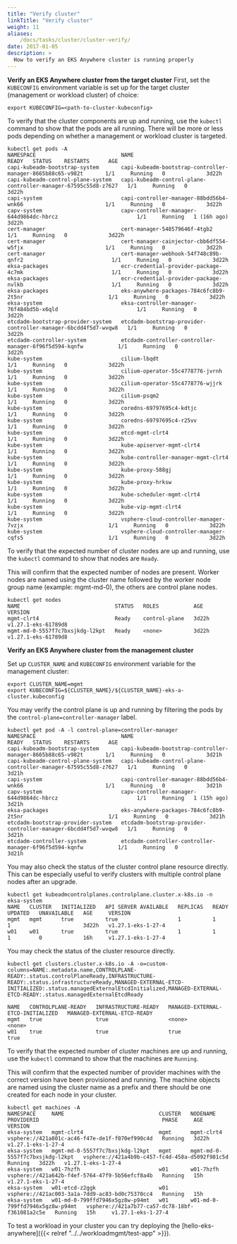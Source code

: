 ```yaml
---
title: "Verify cluster"
linkTitle: "Verify cluster"
weight: 11
aliases:
    /docs/tasks/cluster/cluster-verify/
date: 2017-01-05
description: >
  How to verify an EKS Anywhere cluster is running properly
---
```


**Verify an EKS Anywhere cluster from the target cluster**
First, set the `KUBECONFIG` environment variable is set up for the target cluster (management or workload cluster) of choice:

```
export KUBECONFIG=<path-to-cluster-kubeconfig>
```

To verify that the cluster components are up and running, use the `kubectl` command to show that the pods are all running.
There will be more or less pods depending on whether a management or workload cluster is targeted.

```
kubectl get pods -A
NAMESPACE                           NAME                                                             READY   STATUS    RESTARTS      AGE
capi-kubeadm-bootstrap-system       capi-kubeadm-bootstrap-controller-manager-8665b88c65-v982t       1/1     Running   0             3d22h
capi-kubeadm-control-plane-system   capi-kubeadm-control-plane-controller-manager-67595c55d8-z7627   1/1     Running   0             3d22h
capi-system                         capi-controller-manager-88bdd56b4-wnk66                          1/1     Running   0             3d22h
capv-system                         capv-controller-manager-644d9864dc-hbrcz                         1/1     Running   1 (16h ago)   3d22h
cert-manager                        cert-manager-548579646f-4tgb2                                    1/1     Running   0             3d22h
cert-manager                        cert-manager-cainjector-cbb6df554-w5fjx                          1/1     Running   0             3d22h
cert-manager                        cert-manager-webhook-54f748c89b-qnfr2                            1/1     Running   0             3d22h
eksa-packages                       ecr-credential-provider-package-4c7mk                            1/1     Running   0             3d22h
eksa-packages                       ecr-credential-provider-package-nvlkb                            1/1     Running   0             3d22h
eksa-packages                       eks-anywhere-packages-784c6fc8b9-2t5nr                           1/1     Running   0             3d22h
eksa-system                         eksa-controller-manager-76f484bd5b-x6qld                         1/1     Running   0             3d22h
etcdadm-bootstrap-provider-system   etcdadm-bootstrap-provider-controller-manager-6bcdd4f5d7-wvqw8   1/1     Running   0             3d22h
etcdadm-controller-system           etcdadm-controller-controller-manager-6f96f5d594-kqnfw           1/1     Running   0             3d22h
kube-system                         cilium-lbqdt                                                     1/1     Running   0             3d22h
kube-system                         cilium-operator-55c4778776-jvrnh                                 1/1     Running   0             3d22h
kube-system                         cilium-operator-55c4778776-wjjrk                                 1/1     Running   0             3d22h
kube-system                         cilium-psqm2                                                     1/1     Running   0             3d22h
kube-system                         coredns-69797695c4-kdtjc                                         1/1     Running   0             3d22h
kube-system                         coredns-69797695c4-r25vv                                         1/1     Running   0             3d22h
kube-system                         etcd-mgmt-clrt4                                                  1/1     Running   0             3d22h
kube-system                         kube-apiserver-mgmt-clrt4                                        1/1     Running   0             3d22h
kube-system                         kube-controller-manager-mgmt-clrt4                               1/1     Running   0             3d22h
kube-system                         kube-proxy-588gj                                                 1/1     Running   0             3d22h
kube-system                         kube-proxy-hrksw                                                 1/1     Running   0             3d22h
kube-system                         kube-scheduler-mgmt-clrt4                                        1/1     Running   0             3d22h
kube-system                         kube-vip-mgmt-clrt4                                              1/1     Running   0             3d22h
kube-system                         vsphere-cloud-controller-manager-7vzjx                           1/1     Running   0             3d22h
kube-system                         vsphere-cloud-controller-manager-cqfs5                           1/1     Running   0             3d22h
```

To verify that the expected number of cluster nodes are up and running, use the `kubectl` command to show that nodes are `Ready`.

This will confirm that the expected number of nodes are present.
Worker nodes are named using the cluster name followed by the worker node group name (example: mgmt-md-0), the others are control plane nodes.

```
kubectl get nodes
NAME                              STATUS   ROLES           AGE   VERSION
mgmt-clrt4                        Ready    control-plane   3d22h   v1.27.1-eks-61789d8
mgmt-md-0-5557f7c7bxsjkdg-l2kpt   Ready    <none>          3d22h   v1.27.1-eks-61789d8
```

**Verify an EKS Anywhere cluster from the management cluster**

Set up `CLUSTER_NAME` and `KUBECONFIG` environment variable for the management cluster:
```
export CLUSTER_NAME=mgmt
export KUBECONFIG=${CLUSTER_NAME}/${CLUSTER_NAME}-eks-a-cluster.kubeconfig
```

You may verify the control plane is up and running by filtering the pods by the `control-plane=controller-manager` label.
```
kubectl get pod -A -l control-plane=controller-manager
NAMESPACE                           NAME                                                             READY   STATUS    RESTARTS      AGE
capi-kubeadm-bootstrap-system       capi-kubeadm-bootstrap-controller-manager-8665b88c65-v982t       1/1     Running   0             3d21h
capi-kubeadm-control-plane-system   capi-kubeadm-control-plane-controller-manager-67595c55d8-z7627   1/1     Running   0             3d21h
capi-system                         capi-controller-manager-88bdd56b4-wnk66                          1/1     Running   0             3d21h
capv-system                         capv-controller-manager-644d9864dc-hbrcz                         1/1     Running   1 (15h ago)   3d21h
eksa-packages                       eks-anywhere-packages-784c6fc8b9-2t5nr                           1/1     Running   0             3d21h
etcdadm-bootstrap-provider-system   etcdadm-bootstrap-provider-controller-manager-6bcdd4f5d7-wvqw8   1/1     Running   0             3d21h
etcdadm-controller-system           etcdadm-controller-controller-manager-6f96f5d594-kqnfw           1/1     Running   0             3d21h
```

You may also check the status of the cluster control plane resource directly. 
This can be especially useful to verify clusters with multiple control plane nodes after an upgrade.

```
kubectl get kubeadmcontrolplanes.controlplane.cluster.x-k8s.io -n eksa-system
NAME   CLUSTER   INITIALIZED   API SERVER AVAILABLE   REPLICAS   READY   UPDATED   UNAVAILABLE   AGE     VERSION
mgmt   mgmt      true          true                   1          1       1                       3d22h   v1.27.1-eks-1-27-4
w01    w01       true          true                   1          1       1         0             16h     v1.27.1-eks-1-27-4
```

You may check the status of the cluster resource directly.
```
kubectl get clusters.cluster.x-k8s.io -A -o=custom-columns=NAME:.metadata.name,CONTROLPLANE-READY:.status.controlPlaneReady,INFRASTRUCTURE-READY:.status.infrastructureReady,MANAGED-EXTERNAL-ETCD-INITIALIZED:.status.managedExternalEtcdInitialized,MANAGED-EXTERNAL-ETCD-READY:.status.managedExternalEtcdReady

NAME   CONTROLPLANE-READY   INFRASTRUCTURE-READY   MANAGED-EXTERNAL-ETCD-INITIALIZED   MANAGED-EXTERNAL-ETCD-READY
mgmt   true                 true                   <none>                              <none>
w01    true                 true                   true                                true
```

To verify that the expected number of cluster machines are up and running, use the `kubectl` command to show that the machines are `Running`.

This will confirm that the expected number of provider machines with the correct version have been provisioned and running.
The machine objects are named using the cluster name as a prefix and there should be one created for each node in your cluster.

```
kubectl get machines -A
NAMESPACE     NAME                              CLUSTER   NODENAME                          PROVIDERID                                       PHASE     AGE     VERSION
eksa-system   mgmt-clrt4                        mgmt      mgmt-clrt4                        vsphere://421a801c-ac46-f47e-de1f-f070ef990c4d   Running   3d22h   v1.27.1-eks-1-27-4
eksa-system   mgmt-md-0-5557f7c7bxsjkdg-l2kpt   mgmt      mgmt-md-0-5557f7c7bxsjkdg-l2kpt   vsphere://421a4b9b-c457-fc4d-458a-d5092f981c5d   Running   3d22h   v1.27.1-eks-1-27-4
eksa-system   w01-7hzfh                         w01       w01-7hzfh                         vsphere://421a642b-f4ef-5764-47f9-5b56efcf8a4b   Running   15h     v1.27.1-eks-1-27-4
eksa-system   w01-etcd-z2ggk                    w01                                         vsphere://421ac003-3a1a-7dd9-ac83-bd0c75370cc4   Running   15h     
eksa-system   w01-md-0-799ffd7946x5gz8w-p94mt   w01       w01-md-0-799ffd7946x5gz8w-p94mt   vsphere://421a7b77-ca57-dc78-18bf-f361081a2c5e   Running   15h     v1.27.1-eks-1-27-4
```

To test a workload in your cluster you can try deploying the [hello-eks-anywhere]({{< relref "../../workloadmgmt/test-app" >}}).